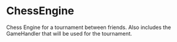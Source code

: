 # ChessEngine

Chess Engine for a tournament between friends. Also includes the GameHandler that will be used for the tournament.

